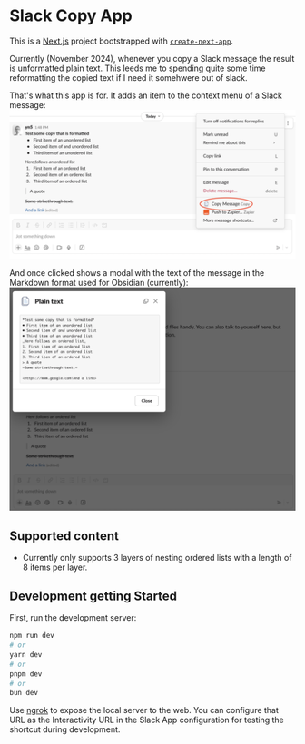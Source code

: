 
# Slack Copy App

This is a [Next.js](https://nextjs.org) project bootstrapped with [`create-next-app`](https://nextjs.org/docs/app/api-reference/cli/create-next-app).

Currently (November 2024), whenever you copy a Slack message the result is unformatted plain text. This leeds me to spending quite some time reformatting the copied text if I need it somehwere out of slack.

That's what this app is for. It adds an item to the context menu of a Slack message:
![Shortcut screenshot](./readme-images/slack-copy-app-shortcut-screenshot.png)

And once clicked shows a modal with the text of the message in the Markdown format used for Obsidian (currently):
![Shortcut screenshot](./readme-images/slack-copy-app-result-screenshot.png)

## Supported content

- Currently only supports 3 layers of nesting ordered lists with a length of 8 items per layer.

## Development getting Started

First, run the development server:

```bash
npm run dev
# or
yarn dev
# or
pnpm dev
# or
bun dev
```

Use [ngrok](https://ngrok.com/) to expose the local server to the web. You can configure that URL as the Interactivity URL in the Slack App configuration for testing the shortcut during development.
